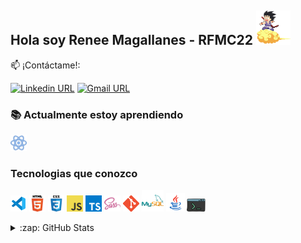 ## Hola soy Renee Magallanes - RFMC22 <img src="icons/gif/goku.gif" width="55px" alt="Goku"/>

:mailbox: ¡Contáctame!:

[![Linkedin URL](https://img.shields.io/badge/-Renee-0e76a8?style=flat&labelColor=0e76a8&logo=linkedin&logoColor=white)](https://www.linkedin.com/in/reneefelipemagallanescanedo/)
[![Gmail URL](https://img.shields.io/badge/-rene22797-red?style=flat&labelColor=red&logo=linkedin&logoColor=white)](mailto:rene22797@gmail.com)

### :books: Actualmente estoy aprendiendo

<code><img src="icons/technologies/react-30.png" width="26px" alt="react"></code>

### Tecnologias que conozco

<code><img src="icons/technologies/vsc-96.png" width="26px" alt="visual studio code"></code>
<code><img src="icons/technologies/html.png" width="26px" alt="html5"></code>
<code><img src="icons/technologies/css.png" width="26px" alt="css"></code>
<code><img src="icons/technologies/javascript.png" width="26px" alt="javascript"></code>
<code><img src="icons/technologies/typescript.png" width="26px" alt="typescript"></code>
<code><img src="icons/technologies/sass.png" width="26px" alt="sass"></code>
<code><img src="icons/technologies/git.png" width="26px" alt="git"></code>
<code><img src="icons/technologies/mysql-96.png" width="35px" alt="mysql"></code>
<code><img src="icons/technologies/java-96.png" width="30px" alt="java"></code>
<code><img src="icons/technologies/console-96.png" width="30px" alt="console"></code>

<details>
  <summary>:zap: GitHub Stats</summary>

<a href="https://github.com/anuraghazra/github-readme-stats">
  <img src="https://github-readme-stats.vercel.app/api?username=rfmc22&show_icons=true&locale=es&bg_color=0d1117&title_color=1f6feb&text_color=1f6feb&icon_color=39d353&hide_border=true" />
</a>
</details>